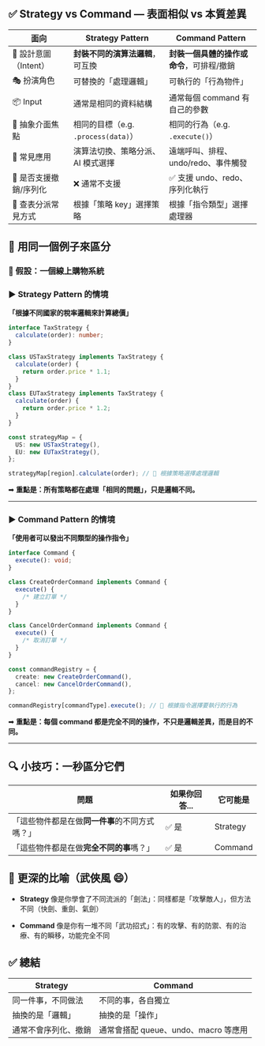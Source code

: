 ## ✅ Strategy vs Command — 表面相似 vs 本質差異

| 面向                   | **Strategy Pattern**                | **Command Pattern**                       |
| ---------------------- | ----------------------------------- | ----------------------------------------- |
| 🎯 設計意圖（Intent）  | **封裝不同的演算法邏輯**，可互換    | **封裝一個具體的操作或命令**，可排程/撤銷 |
| 🎭 扮演角色            | 可替換的「處理邏輯」                | 可執行的「行為物件」                      |
| 📦 Input               | 通常是相同的資料結構                | 通常每個 command 有自己的參數             |
| 🧠 抽象介面焦點        | 相同的目標（e.g. `.process(data)`） | 相同的行為（e.g. `.execute()`）           |
| 🧰 常見應用            | 演算法切換、策略分派、AI 模式選擇   | 遠端呼叫、排程、undo/redo、事件觸發       |
| 🔁 是否支援撤銷/序列化 | ❌ 通常不支援                       | ✅ 支援 undo、redo、序列化執行            |
| 📜 查表分派常見方式    | 根據「策略 key」選擇策略            | 根據「指令類型」選擇處理器                |

## 🧠 用同一個例子來區分

### 🚀 假設：一個線上購物系統

### ▶ Strategy Pattern 的情境

**「根據不同國家的稅率邏輯來計算總價」**

```ts
interface TaxStrategy {
  calculate(order): number;
}

class USTaxStrategy implements TaxStrategy {
  calculate(order) {
    return order.price * 1.1;
  }
}
class EUTaxStrategy implements TaxStrategy {
  calculate(order) {
    return order.price * 1.2;
  }
}

const strategyMap = {
  US: new USTaxStrategy(),
  EU: new EUTaxStrategy(),
};

strategyMap[region].calculate(order); // 🔄 根據策略選擇處理邏輯
```

➡ **重點是：所有策略都在處理「相同的問題」，只是邏輯不同。**

---

### ▶ Command Pattern 的情境

**「使用者可以發出不同類型的操作指令」**

```ts
interface Command {
  execute(): void;
}

class CreateOrderCommand implements Command {
  execute() {
    /* 建立訂單 */
  }
}

class CancelOrderCommand implements Command {
  execute() {
    /* 取消訂單 */
  }
}

const commandRegistry = {
  create: new CreateOrderCommand(),
  cancel: new CancelOrderCommand(),
};

commandRegistry[commandType].execute(); // 🔄 根據指令選擇要執行的行為
```

➡ **重點是：每個 command 都是完全不同的操作，不只是邏輯差異，而是目的不同。**

---

## 🔍 小技巧：一秒區分它們

| 問題                                           | 如果你回答... | 它可能是 |
| ---------------------------------------------- | ------------- | -------- |
| 「這些物件都是在做**同一件事**的不同方式嗎？」 | ✅ 是         | Strategy |
| 「這些物件都是在做**完全不同的事**嗎？」       | ✅ 是         | Command  |

## 🧠 更深的比喻（武俠風 😄）

- **Strategy** 像是你學會了不同流派的「劍法」：同樣都是「攻擊敵人」，但方法不同（快劍、重劍、氣劍）

- **Command** 像是你有一堆不同「武功招式」：有的攻擊、有的防禦、有的治療、有的瞬移，功能完全不同

## ✅ 總結

| Strategy             | Command                              |
| -------------------- | ------------------------------------ |
| 同一件事，不同做法   | 不同的事，各自獨立                   |
| 抽換的是「邏輯」     | 抽換的是「操作」                     |
| 通常不會序列化、撤銷 | 通常會搭配 queue、undo、macro 等應用 |
